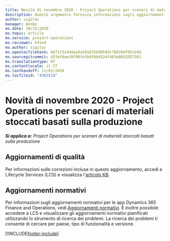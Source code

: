 ```yaml
---
title: Novità di novembre 2020 - Project Operations per scenari di materiali stoccati basati sulla produzione
description: Questo argomento fornisce informazioni sugli aggiornamenti di qualità disponibili nella versione di novembre 2020 di Project Operations per scenari di materiali stoccati basati sulla produzione.
author: sigitac
manager: Annbe
ms.date: 10/15/2020
ms.topic: article
ms.service: project-operations
ms.reviewer: kfend
ms.author: sigitac
ms.openlocfilehash: b671f314ddae9a59167bb9059dc7b076df95cb9d
ms.sourcegitcommit: d33ef0ae39f90fe3b0f6b4524f483e8052057361
ms.translationtype: HT
ms.contentlocale: it-IT
ms.lasthandoff: 11/03/2020
ms.locfileid: "4365519"
---
```

# <a name="whats-new-november-2020---project-operations-for-stockedproduction-based-scenarios"></a>Novità di novembre 2020 - Project Operations per scenari di materiali stoccati basati sulla produzione

_**Si applica a:** Project Operations per scenari di materiali stoccati basati sulla produzione_

## <a name="quality-updates"></a>Aggiornamenti di qualità

Per informazioni sulle correzioni incluse in questo aggiornamento, accedi a Lifecycle Services (LCS) e visualizza l'[articolo KB](https://fix.lcs.dynamics.com/Issue/Details?bugId=488609&amp;dbType=3&amp;qc=8251e8e1d5e2386de850599926c1adc3fec8e2ba25308036d22cdfe0a1c28fc7).

## <a name="regulatory-updates"></a>Aggiornamenti normativi

Per informazioni sugli aggiornamenti normativi per le app Dynamics 365 Finance and Operations, vedi [Aggiornamenti normativi](https://docs.microsoft.com/dynamics365/finance/localizations/regulatory-updates). È inoltre possibile accedere a LCS e visualizzare gli aggiornamenti normativi pianificati utilizzando lo strumento di ricerca dei problemi. La ricerca dei problemi ti consente di cercare per paese, tipo di funzionalità e versione.


[!INCLUDE[footer-include](../../includes/footer-banner.md)]
